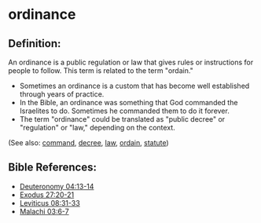 # ordinance #

## Definition: ##

An ordinance is a public regulation or law that gives rules or instructions for people to follow. This term is related to the term "ordain."

* Sometimes an ordinance is a custom that has become well established through years of practice.
* In the Bible, an ordinance was something that God commanded the Israelites to do. Sometimes he commanded them to do it forever.
* The term "ordinance" could be translated as "public decree" or "regulation" or "law," depending on the context.

(See also: [command](../other/command.md), [decree](../other/decree.md), [law](../kt/lawofmoses.md), [ordain](../other/ordain.md), [statute](../other/statute.md))

## Bible References: ##

* [Deuteronomy 04:13-14](en/tn/deu/help/04/13)
* [Exodus 27:20-21](en/tn/exo/help/27/20)
* [Leviticus 08:31-33](en/tn/lev/help/08/31)
* [Malachi 03:6-7](en/tn/mal/help/03/06)